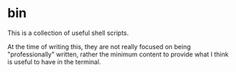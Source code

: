 # bin

This is a collection of useful shell scripts.

At the time of writing this, they are not really focused on being "professionally" written, rather the minimum content to provide what I think is useful to have in the terminal.
